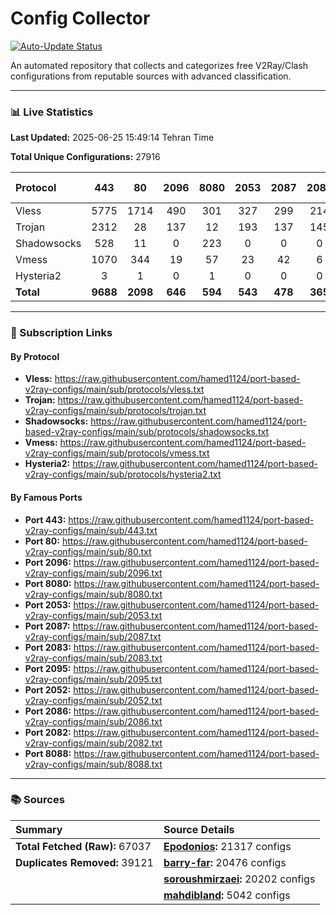 # Config Collector

[![Auto-Update Status](https://github.com/hamed1124/port-based-v2ray-configs/actions/workflows/main.yml/badge.svg)](https://github.com/hamed1124/port-based-v2ray-configs/actions/workflows/main.yml)

An automated repository that collects and categorizes free V2Ray/Clash configurations from reputable sources with advanced classification.

---

### 📊 Live Statistics

**Last Updated:** 2025-06-25 15:49:14 Tehran Time

**Total Unique Configurations:** 27916

| Protocol | 443 | 80 | 2096 | 8080 | 2053 | 2087 | 2083 | 2095 | 2052 | 2086 | 2082 | 8088 | Other Ports | Total |
|:---| :---: | :---: | :---: | :---: | :---: | :---: | :---: | :---: | :---: | :---: | :---: | :---: |:---:|:---:|
| Vless | 5775 | 1714 | 490 | 301 | 327 | 299 | 214 | 145 | 199 | 120 | 101 | 15 | 6702 | **16402** |
| Trojan | 2312 | 28 | 137 | 12 | 193 | 137 | 145 | 0 | 0 | 0 | 0 | 0 | 1545 | **4509** |
| Shadowsocks | 528 | 11 | 0 | 223 | 0 | 0 | 0 | 0 | 0 | 0 | 0 | 0 | 3141 | **3903** |
| Vmess | 1070 | 344 | 19 | 57 | 23 | 42 | 6 | 125 | 26 | 19 | 24 | 2 | 1263 | **3020** |
| Hysteria2 | 3 | 1 | 0 | 1 | 0 | 0 | 0 | 0 | 0 | 0 | 0 | 0 | 38 | **43** |
| **Total** | **9688** | **2098** | **646** | **594** | **543** | **478** | **365** | **270** | **225** | **139** | **125** | **17** | **12689** | **27877** |

---

### 🚀 Subscription Links

#### By Protocol

- **Vless:**
  https://raw.githubusercontent.com/hamed1124/port-based-v2ray-configs/main/sub/protocols/vless.txt
- **Trojan:**
  https://raw.githubusercontent.com/hamed1124/port-based-v2ray-configs/main/sub/protocols/trojan.txt
- **Shadowsocks:**
  https://raw.githubusercontent.com/hamed1124/port-based-v2ray-configs/main/sub/protocols/shadowsocks.txt
- **Vmess:**
  https://raw.githubusercontent.com/hamed1124/port-based-v2ray-configs/main/sub/protocols/vmess.txt
- **Hysteria2:**
  https://raw.githubusercontent.com/hamed1124/port-based-v2ray-configs/main/sub/protocols/hysteria2.txt

#### By Famous Ports

- **Port 443:**
  https://raw.githubusercontent.com/hamed1124/port-based-v2ray-configs/main/sub/443.txt
- **Port 80:**
  https://raw.githubusercontent.com/hamed1124/port-based-v2ray-configs/main/sub/80.txt
- **Port 2096:**
  https://raw.githubusercontent.com/hamed1124/port-based-v2ray-configs/main/sub/2096.txt
- **Port 8080:**
  https://raw.githubusercontent.com/hamed1124/port-based-v2ray-configs/main/sub/8080.txt
- **Port 2053:**
  https://raw.githubusercontent.com/hamed1124/port-based-v2ray-configs/main/sub/2053.txt
- **Port 2087:**
  https://raw.githubusercontent.com/hamed1124/port-based-v2ray-configs/main/sub/2087.txt
- **Port 2083:**
  https://raw.githubusercontent.com/hamed1124/port-based-v2ray-configs/main/sub/2083.txt
- **Port 2095:**
  https://raw.githubusercontent.com/hamed1124/port-based-v2ray-configs/main/sub/2095.txt
- **Port 2052:**
  https://raw.githubusercontent.com/hamed1124/port-based-v2ray-configs/main/sub/2052.txt
- **Port 2086:**
  https://raw.githubusercontent.com/hamed1124/port-based-v2ray-configs/main/sub/2086.txt
- **Port 2082:**
  https://raw.githubusercontent.com/hamed1124/port-based-v2ray-configs/main/sub/2082.txt
- **Port 8088:**
  https://raw.githubusercontent.com/hamed1124/port-based-v2ray-configs/main/sub/8088.txt

---

### 📚 Sources

| Summary | Source Details |
|:---|:---|
| **Total Fetched (Raw):** 67037 | **[Epodonios](https://github.com/Epodonios/v2ray-configs):** 21317 configs |
| **Duplicates Removed:** 39121 | **[barry-far](https://github.com/barry-far/V2ray-Config):** 20476 configs |
|  | **[soroushmirzaei](https://github.com/soroushmirzaei/telegram-configs-collector):** 20202 configs |
|  | **[mahdibland](https://github.com/mahdibland/V2RayAggregator):** 5042 configs |
